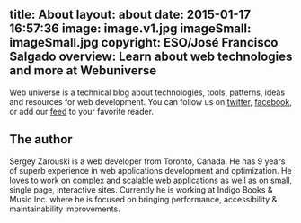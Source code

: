 title: About
layout: about
date: 2015-01-17 16:57:36
image: image.v1.jpg
imageSmall: imageSmall.jpg
copyright: ESO/José Francisco Salgado
overview: Learn about web technologies and more at Webuniverse
---
Web universe is a technical blog about technologies, tools, patterns, ideas and resources for web development. You can follow us on [twitter](https://twitter.com/webuniverseio), [facebook](https://www.facebook.com/webuniverseio), or add our [feed](/atom.xml) to your favorite reader.

## The author
Sergey Zarouski is a web developer from Toronto, Canada. He has 9 years of superb experience in web applications development and optimization. He loves to work on complex and scalable web applications as well as on small, single page, interactive sites. Currently he is working at Indigo Books & Music Inc. where he is focused on bringing performance, accessibility & maintainability improvements.
